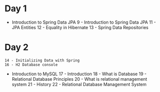 # Day 1
- Introduction to Spring Data JPA
	9 - Introduction to Spring Data JPA
	11 - JPA Entities
	12 - Equality in Hibernate
	13 - Spring Data Repositories
	
# Day 2
	14 - Initializing Data with Spring
	16 - H2 Database console
- Introduction to MySQL
	17 - Introduction
	18 - What is Database
	19 - Relational Database Principles
	20 - What is relational management system
	21 - History
	22 - Relational Database Management System
	